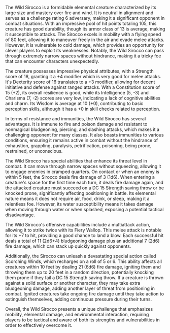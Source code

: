 The Wild Sirocco is a formidable elemental creature characterized by its large size and mastery over fire and wind. It is neutral in alignment and serves as a challenge rating 6 adversary, making it a significant opponent in combat situations. With an impressive pool of hit points totaling 105, this creature has good durability, though its armor class of 13 is average, making it susceptible to attacks. The Sirocco excels in mobility with a flying speed of 80 feet, allowing it to maneuver freely in the air and evade melee attacks. However, it is vulnerable to cold damage, which provides an opportunity for clever players to exploit its weaknesses. Notably, the Wild Sirocco can pass through extremely narrow spaces without hindrance, making it a tricky foe that can encounter characters unexpectedly.

The creature possesses impressive physical attributes, with a Strength score of 18, granting it a +4 modifier which is very good for melee attacks. It's Dexterity score of 16 translates to a +3 modifier, allowing for decent initiative and defense against ranged attacks. With a Constitution score of 15 (+2), its overall resilience is good, while its Intelligence (5, -3) and Charisma (7, -2) scores are very low, indicating a lack of cognitive abilities and charm. Its Wisdom is average at 10 (+0), contributing to basic perception skills, although it has a +0 in skill checks related to perception.

In terms of resistance and immunities, the Wild Sirocco has several advantages. It is immune to fire and poison damage and resistant to nonmagical bludgeoning, piercing, and slashing attacks, which makes it a challenging opponent for many classes. It also boasts immunities to various conditions, ensuring it remains active in combat without the hindrance of exhaustion, grappling, paralysis, petrification, poisoning, being prone, restrained, or unconscious.

The Wild Sirocco has special abilities that enhance its threat level in combat. It can move through narrow spaces without squeezing, allowing it to engage enemies in cramped quarters. On contact or when an enemy is within 5 feet, the Sirocco deals fire damage of 3 (1d6). When entering a creature's space for the first time each turn, it deals fire damage again, and the attacked creature must succeed on a DC 15 Strength saving throw or be knocked prone, significantly affecting positioning in battle. Its elemental nature means it does not require air, food, drink, or sleep, making it a relentless foe. However, its water susceptibility means it takes damage when moving through water or when splashed, exposing a potential tactical disadvantage.

The Wild Sirocco's offensive capabilities include a multiattack action, allowing it to strike twice with its Fiery Wallop. This melee attack is notable for its +7 to hit, providing a good chance to land a blow. Each successful hit deals a total of 11 (2d6+4) bludgeoning damage plus an additional 7 (2d6) fire damage, which can stack up quickly against opponents.

Additionally, the Sirocco can unleash a devastating special action called Scorching Winds, which recharges on a roll of 5 or 6. This ability affects all creatures within 10 feet by dealing 21 (6d6) fire damage, igniting them and throwing them up to 20 feet in a random direction, potentially knocking them prone if they fail a DC 15 Strength saving throw. If a creature is thrown against a solid surface or another character, they may take extra bludgeoning damage, adding another layer of threat from positioning in combat. Ignited creatures take ongoing fire damage until they take action to extinguish themselves, adding continuous pressure during their turns.

Overall, the Wild Sirocco presents a unique challenge that emphasizes mobility, elemental damage, and environmental interaction, requiring players to be tactical and aware of both its strengths and vulnerabilities in order to effectively overcome it.